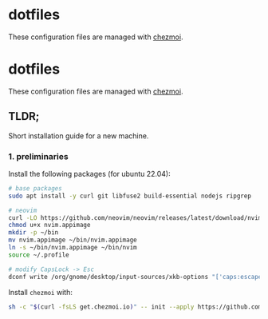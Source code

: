 # dotfiles


These configuration files are managed with [chezmoi](https://www.chezmoi.io/).

# dotfiles


These configuration files are managed with [chezmoi](https://www.chezmoi.io/).

## TLDR;

Short installation guide for a new machine.

### 1. preliminaries

Install the following packages (for ubuntu 22.04):
```bash
# base packages
sudo apt install -y curl git libfuse2 build-essential nodejs ripgrep

# neovim
curl -LO https://github.com/neovim/neovim/releases/latest/download/nvim.appimage
chmod u+x nvim.appimage
mkdir -p ~/bin
mv nvim.appimage ~/bin/nvim.appimage
ln -s ~/bin/nvim.appimage ~/bin/nvim
source ~/.profile

# modify CapsLock -> Esc
dconf write /org/gnome/desktop/input-sources/xkb-options "['caps:escape']"
```

Install `chezmoi` with:
```bash
sh -c "$(curl -fsLS get.chezmoi.io)" -- init --apply https://github.com/vpfister/dotfiles.git
```
